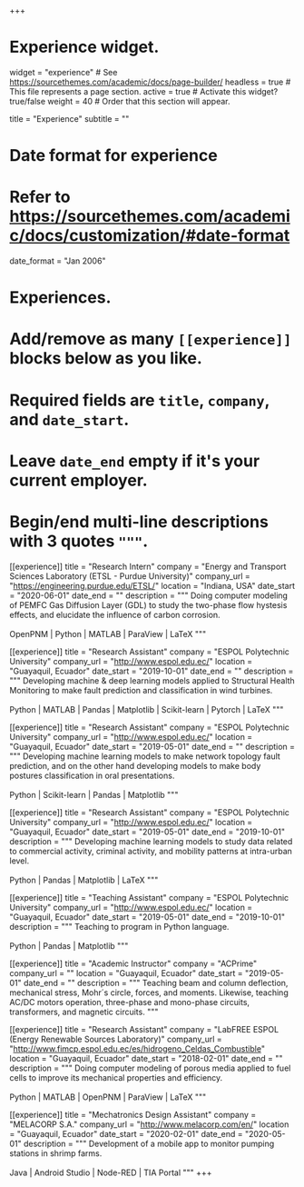 +++
# Experience widget.
widget = "experience"  # See https://sourcethemes.com/academic/docs/page-builder/
headless = true  # This file represents a page section.
active = true  # Activate this widget? true/false
weight = 40  # Order that this section will appear.

title = "Experience"
subtitle = ""

# Date format for experience
#   Refer to https://sourcethemes.com/academic/docs/customization/#date-format
date_format = "Jan 2006"

# Experiences.
#   Add/remove as many `[[experience]]` blocks below as you like.
#   Required fields are `title`, `company`, and `date_start`.
#   Leave `date_end` empty if it's your current employer.
#   Begin/end multi-line descriptions with 3 quotes `"""`.

[[experience]]
  title = "Research Intern"
  company = "Energy and Transport Sciences Laboratory (ETSL - Purdue University)"
  company_url = "https://engineering.purdue.edu/ETSL/"
  location = "Indiana, USA"
  date_start = "2020-06-01"
  date_end = ""
  description = """
  Doing computer modeling of PEMFC Gas Diffusion Layer (GDL) to study the two-phase flow hystesis effects, and elucidate the influence of carbon corrosion.
  <br/><br/>
  OpenPNM | Python | MATLAB | ParaView | LaTeX
  """

[[experience]]
  title = "Research Assistant"
  company = "ESPOL Polytechnic University"
  company_url = "http://www.espol.edu.ec/"
  location = "Guayaquil, Ecuador"
  date_start = "2019-10-01"
  date_end = ""
  description = """
  Developing machine & deep learning models applied to Structural Health Monitoring to make fault prediction and classification in wind turbines. 
  <br/><br/>
  Python | MATLAB | Pandas | Matplotlib | Scikit-learn | Pytorch | LaTeX 
  """

[[experience]]
  title = "Research Assistant"
  company = "ESPOL Polytechnic University"
  company_url = "http://www.espol.edu.ec/"
  location = "Guayaquil, Ecuador"
  date_start = "2019-05-01"
  date_end = ""
  description = """
  Developing machine learning models to make network topology fault prediction, and on the other hand developing models to make body postures classification in oral presentations.
  <br/><br/>
  Python | Scikit-learn | Pandas | Matplotlib
  """


[[experience]]
  title = "Research Assistant"
  company = "ESPOL Polytechnic University"
  company_url = "http://www.espol.edu.ec/"
  location = "Guayaquil, Ecuador"
  date_start = "2019-05-01"
  date_end = "2019-10-01"
  description = """
  Developing machine learning models to study data related to commercial activity, criminal activity, and mobility patterns at intra-urban level. 
  <br/><br/>
  Python | Pandas | Matplotlib | LaTeX
  """
  
  [[experience]]
  title = "Teaching Assistant"
  company = "ESPOL Polytechnic University"
  company_url = "http://www.espol.edu.ec/"
  location = "Guayaquil, Ecuador"
  date_start = "2019-05-01"
  date_end = "2019-10-01"
  description = """
  Teaching to program in Python language.
  <br/><br/>
  Python | Pandas | Matplotlib
  """

  [[experience]]
  title = "Academic Instructor"
  company = "ACPrime"
  company_url = ""
  location = "Guayaquil, Ecuador"
  date_start = "2019-05-01"
  date_end = ""
  description = """
  Teaching beam and column deflection, mechanical stress, Mohr´s circle, forces, and moments. Likewise, teaching AC/DC motors operation, three-phase and mono-phase circuits, transformers, and magnetic circuits.
  """
  
[[experience]]
  title = "Research Assistant"
  company = "LabFREE ESPOL (Energy Renewable Sources Laboratory)"
  company_url = "http://www.fimcp.espol.edu.ec/es/hidrogeno_Celdas_Combustible"
  location = "Guayaquil, Ecuador"
  date_start = "2018-02-01"
  date_end = ""
  description = """
  Doing computer modeling of porous media applied to fuel cells to improve its mechanical properties and efficiency.
  <br/><br/>
  Python | MATLAB | OpenPNM | ParaView | LaTeX
  """

  [[experience]]
  title = "Mechatronics Design Assistant"
  company = "MELACORP S.A."
  company_url = "http://www.melacorp.com/en/"
  location = "Guayaquil, Ecuador"
  date_start = "2020-02-01"
  date_end = "2020-05-01"
  description = """
  Development of a mobile app to monitor pumping stations in shrimp farms.
  <br/><br/>
  Java | Android Studio | Node-RED | TIA Portal
  """
+++
